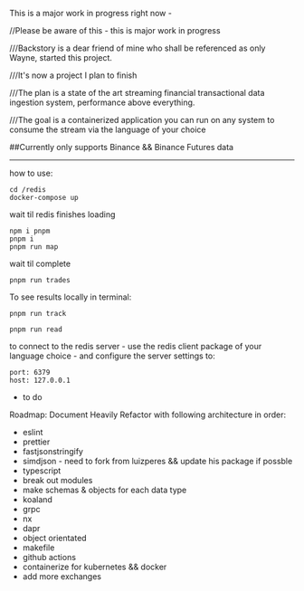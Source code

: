 This is a major work in progress right now -

//Please be aware of this - this is major work in progress

///Backstory is a dear friend of mine who shall be referenced as only Wayne, started this project.

///It's now a project I plan to finish

///The plan is a state of the art streaming financial transactional data ingestion system, performance above everything.

///The goal is a containerized application you can run on any system to consume the stream via the language of your
choice

##Currently only supports Binance && Binance Futures data

***

how to use:

```
cd /redis
docker-compose up
```

wait til redis finishes loading

```
npm i pnpm
pnpm i
pnpm run map
```

wait til complete

```
pnpm run trades
```

To see results locally in terminal:

```
pnpm run track
```

```
pnpm run read
```

to connect to the redis server - use the redis client package of your language choice - and configure the server
settings to:

```
port: 6379
host: 127.0.0.1
```

- to do

Roadmap:
Document Heavily
Refactor with following architecture in order:

* eslint
* prettier
* fastjsonstringify
* simdjson - need to fork from luizperes && update his package if possble
* typescript
* break out modules
* make schemas & objects for each data type
* koaland
* grpc
* nx
* dapr
* object orientated
* makefile
* github actions
* containerize for kubernetes && docker
* add more exchanges

    
    
    
